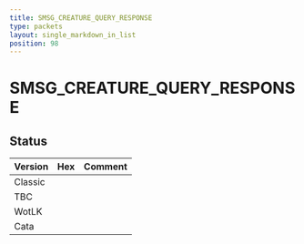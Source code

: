 ```yaml
---
title: SMSG_CREATURE_QUERY_RESPONSE
type: packets
layout: single_markdown_in_list
position: 98
---
```


# SMSG_CREATURE_QUERY_RESPONSE

## Status

Version | Hex | Comment
---------- | ---------- | ---------- 
Classic |  |  
TBC |  |  
WotLK |  |  
Cata |  |  
